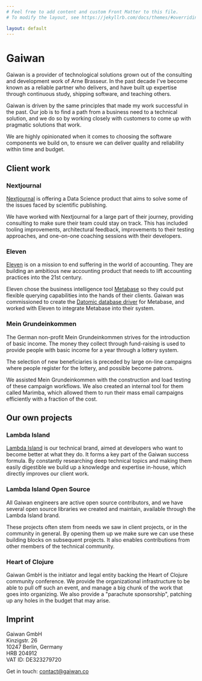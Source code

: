 ```yaml
---
# Feel free to add content and custom Front Matter to this file.
# To modify the layout, see https://jekyllrb.com/docs/themes/#overriding-theme-defaults

layout: default
---
```


# Gaiwan

Gaiwan is a provider of technological solutions grown out of the consulting and
development work of Arne Brasseur. In the past decade I've become known as a
reliable partner who delivers, and have built up expertise through continuous
study, shipping software, and teaching others.

Gaiwan is driven by the same principles that made my work successful in the
past. Our job is to find a path from a business need to a technical solution,
and we do so by working closely with customers to come up with pragmatic
solutions that work.

We are highly opinionated when it comes to choosing the software components we
build on, to ensure we can deliver quality and reliability within time and
budget.

## Client work

### Nextjournal

[Nextjournal](https://nextjournal.com/) is offering a Data Science product that
aims to solve some of the issues faced by scientific publishing.

We have worked with Nextjournal for a large part of their journey, providing
consulting to make sure their team could stay on track. This has included
tooling improvements, architectural feedback, improvements to their testing
approaches, and one-on-one coaching sessions with their developers.

### Eleven

[Eleven](http://runeleven.com/) is on a mission to end suffering in the world of
accounting. They are building an ambitious new accounting product that needs to
lift accounting practices into the 21st century.

Eleven chose the business intelligence tool [Metabase](http://metabase.com) so
they could put flexible querying capabilities into the hands of their clients.
Gaiwan was commissioned to create the [Datomic database
driver](https://github.com/plexus/metabase-datomic) for Metabase, and worked
with Eleven to integrate Metabase into their system.

### Mein Grundeinkommen

The German non-profit Mein Grundeinkommen strives for the introduction of basic
income. The money they collect through fund-raising is used to provide people
with basic income for a year through a lottery system.

The selection of new beneficiaries is preceded by large on-line campaigns where
people register for the lottery, and possible become patrons.

We assisted Mein Grundeinkommen with the construction and load testing of these
campaign workflows. We also created an internal tool for them called Marimba,
which allowed them to run their mass email campaigns efficiently with a fraction
of the cost.

## Our own projects

### Lambda Island

[Lambda Island](https://lambdaisland.com) is our technical brand, aimed at
developers who want to become better at what they do. It forms a key part of the
Gaiwan success formula. By constantly researching deep technical topics and
making them easily digestible we build up a knowledge and expertise in-house,
which directly improves our client work.

### Lambda Island Open Source

All Gaiwan engineers are active open source contributors, and we have several
open source libraries we created and maintain, available through the Lambda
Island brand.

These projects often stem from needs we saw in client projects, or in the
community in general. By opening them up we make sure we can use these building
blocks on subsequent projects. It also enables contributions from other members
of the technical community.

### Heart of Clojure

Gaiwan GmbH is the initiator and legal entity backing the Heart of Clojure
community conference. We provide the organizational infrastructure to be able to
pull off such an event, and manage a big chunk of the work that goes into
organizing. We also provide a "parachute sponsorship", patching up any holes in
the budget that may arise.

## Imprint

Gaiwan GmbH <br>
Kinzigstr. 26<br>
10247 Berlin, Germany<br>
HRB 204912<br>
VAT ID: DE323279720<br>

Get in touch: [contact@gaiwan.co](mailto:contact@gaiwan.co)
